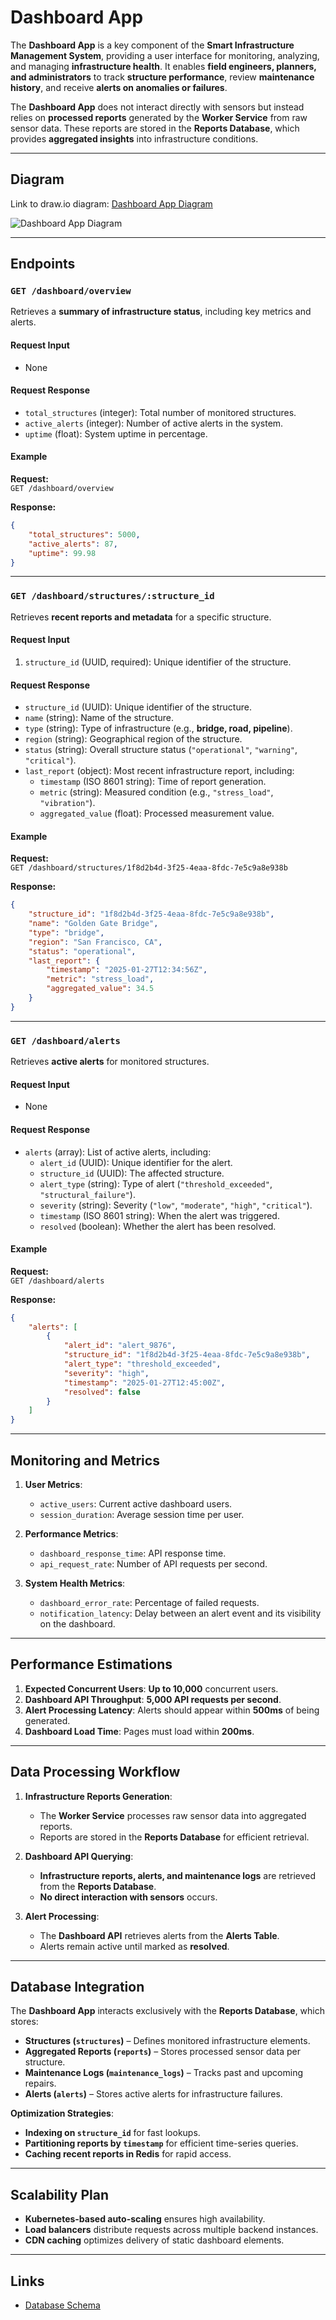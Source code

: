 # **Dashboard App**

The **Dashboard App** is a key component of the **Smart Infrastructure Management System**, providing a user interface for monitoring, analyzing, and managing **infrastructure health**. It enables **field engineers, planners, and administrators** to track **structure performance**, review **maintenance history**, and receive **alerts on anomalies or failures**.

The **Dashboard App** does not interact directly with sensors but instead relies on **processed reports** generated by the **Worker Service** from raw sensor data. These reports are stored in the **Reports Database**, which provides **aggregated insights** into infrastructure conditions.

---

## **Diagram**

Link to draw.io diagram: [Dashboard App Diagram](https://viewer.diagrams.net/?tags=%7B%7D&lightbox=1&highlight=0000ff&edit=_blank&layers=1&nav=1&title=dashboard_app.drawio#Uhttps%3A%2F%2Fraw.githubusercontent.com%2Fjbunyadzade%2FSmartInfrastructureDesign%2Fmain%2Fdashboard_app%2Fdashboard_app.drawio)

![Dashboard App Diagram](dashboard_app.png)

---

## **Endpoints**

### `GET /dashboard/overview`

Retrieves a **summary of infrastructure status**, including key metrics and alerts.

#### **Request Input**

-   None

#### **Request Response**

-   `total_structures` (integer): Total number of monitored structures.
-   `active_alerts` (integer): Number of active alerts in the system.
-   `uptime` (float): System uptime in percentage.

#### **Example**

**Request:**  
`GET /dashboard/overview`

**Response:**

```json
{
    "total_structures": 5000,
    "active_alerts": 87,
    "uptime": 99.98
}
```

---

### `GET /dashboard/structures/:structure_id`

Retrieves **recent reports and metadata** for a specific structure.

#### **Request Input**

1. `structure_id` (UUID, required): Unique identifier of the structure.

#### **Request Response**

-   `structure_id` (UUID): Unique identifier of the structure.
-   `name` (string): Name of the structure.
-   `type` (string): Type of infrastructure (e.g., **bridge, road, pipeline**).
-   `region` (string): Geographical region of the structure.
-   `status` (string): Overall structure status (`"operational"`, `"warning"`, `"critical"`).
-   `last_report` (object): Most recent infrastructure report, including:
    -   `timestamp` (ISO 8601 string): Time of report generation.
    -   `metric` (string): Measured condition (e.g., `"stress_load"`, `"vibration"`).
    -   `aggregated_value` (float): Processed measurement value.

#### **Example**

**Request:**  
`GET /dashboard/structures/1f8d2b4d-3f25-4eaa-8fdc-7e5c9a8e938b`

**Response:**

```json
{
    "structure_id": "1f8d2b4d-3f25-4eaa-8fdc-7e5c9a8e938b",
    "name": "Golden Gate Bridge",
    "type": "bridge",
    "region": "San Francisco, CA",
    "status": "operational",
    "last_report": {
        "timestamp": "2025-01-27T12:34:56Z",
        "metric": "stress_load",
        "aggregated_value": 34.5
    }
}
```

---

### `GET /dashboard/alerts`

Retrieves **active alerts** for monitored structures.

#### **Request Input**

-   None

#### **Request Response**

-   `alerts` (array): List of active alerts, including:
    -   `alert_id` (UUID): Unique identifier for the alert.
    -   `structure_id` (UUID): The affected structure.
    -   `alert_type` (string): Type of alert (`"threshold_exceeded"`, `"structural_failure"`).
    -   `severity` (string): Severity (`"low"`, `"moderate"`, `"high"`, `"critical"`).
    -   `timestamp` (ISO 8601 string): When the alert was triggered.
    -   `resolved` (boolean): Whether the alert has been resolved.

#### **Example**

**Request:**  
`GET /dashboard/alerts`

**Response:**

```json
{
    "alerts": [
        {
            "alert_id": "alert_9876",
            "structure_id": "1f8d2b4d-3f25-4eaa-8fdc-7e5c9a8e938b",
            "alert_type": "threshold_exceeded",
            "severity": "high",
            "timestamp": "2025-01-27T12:45:00Z",
            "resolved": false
        }
    ]
}
```

---

## **Monitoring and Metrics**

1. **User Metrics**:

    - `active_users`: Current active dashboard users.
    - `session_duration`: Average session time per user.

2. **Performance Metrics**:

    - `dashboard_response_time`: API response time.
    - `api_request_rate`: Number of API requests per second.

3. **System Health Metrics**:
    - `dashboard_error_rate`: Percentage of failed requests.
    - `notification_latency`: Delay between an alert event and its visibility on the dashboard.

---

## **Performance Estimations**

1. **Expected Concurrent Users**: **Up to 10,000** concurrent users.
2. **Dashboard API Throughput**: **5,000 API requests per second**.
3. **Alert Processing Latency**: Alerts should appear within **500ms** of being generated.
4. **Dashboard Load Time**: Pages must load within **200ms**.

---

## **Data Processing Workflow**

1. **Infrastructure Reports Generation**:

    - The **Worker Service** processes raw sensor data into aggregated reports.
    - Reports are stored in the **Reports Database** for efficient retrieval.

2. **Dashboard API Querying**:

    - **Infrastructure reports, alerts, and maintenance logs** are retrieved from the **Reports Database**.
    - **No direct interaction with sensors** occurs.

3. **Alert Processing**:
    - The **Dashboard API** retrieves alerts from the **Alerts Table**.
    - Alerts remain active until marked as **resolved**.

---

## **Database Integration**

The **Dashboard App** interacts exclusively with the **Reports Database**, which stores:

-   **Structures (`structures`)** – Defines monitored infrastructure elements.
-   **Aggregated Reports (`reports`)** – Stores processed sensor data per structure.
-   **Maintenance Logs (`maintenance_logs`)** – Tracks past and upcoming repairs.
-   **Alerts (`alerts`)** – Stores active alerts for infrastructure failures.

**Optimization Strategies**:

-   **Indexing on `structure_id`** for fast lookups.
-   **Partitioning reports by `timestamp`** for efficient time-series queries.
-   **Caching recent reports in Redis** for rapid access.

---

## **Scalability Plan**

-   **Kubernetes-based auto-scaling** ensures high availability.
-   **Load balancers** distribute requests across multiple backend instances.
-   **CDN caching** optimizes delivery of static dashboard elements.

---

## Links

-   [Database Schema](./database_schema.md)

